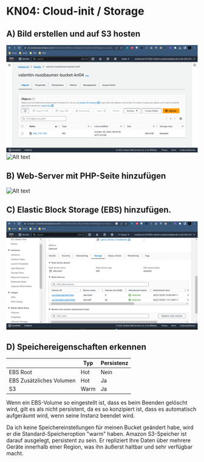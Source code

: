 # KN04: Cloud-init / Storage
## A) Bild erstellen und auf S3 hosten
![Alt text](buckets-list.png)
![Alt text](uploadaed-image.png)

## B) Web-Server mit PHP-Seite hinzufügen

![Alt text](website.png)

## C) Elastic Block Storage (EBS) hinzufügen.

![Alt text](ebs.png)

## D) Speichereigenschaften erkennen
|     | Typ | Persistenz |
| ----------- | ----------- | ----------- |
| EBS Root | Hot  | Nein |
| EBS Zusätzliches Volumen | Hot | Ja |
| S3  | Warm | Ja |


Wenn ein EBS-Volume so eingestellt ist, dass es beim Beenden gelöscht wird, gilt es als nicht persistent, da es so konzipiert ist, dass es automatisch aufgeräumt wird, wenn seine Instanz beendet wird.

Da ich keine Speichereinstellungen für meinen Bucket geändert habe, wird er die Standard-Speicheroption "warm" haben. Amazon S3-Speicher ist darauf ausgelegt, persistent zu sein. Er repliziert Ihre Daten über mehrere Geräte innerhalb einer Region, was ihn äußerst haltbar und sehr verfügbar macht.